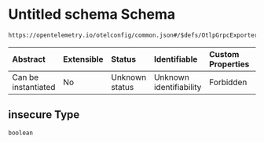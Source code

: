 # Untitled schema Schema

```txt
https://opentelemetry.io/otelconfig/common.json#/$defs/OtlpGrpcExporter/properties/insecure
```



| Abstract            | Extensible | Status         | Identifiable            | Custom Properties | Additional Properties | Access Restrictions | Defined In                                                    |
| :------------------ | :--------- | :------------- | :---------------------- | :---------------- | :-------------------- | :------------------ | :------------------------------------------------------------ |
| Can be instantiated | No         | Unknown status | Unknown identifiability | Forbidden         | Allowed               | none                | [common.json\*](../schema/common.json "open original schema") |

## insecure Type

`boolean`
